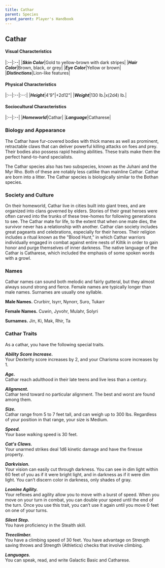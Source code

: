 ```yaml
---
title: Cathar
parent: Species
grand_parent: Player's Handbook
---
```


## Cathar

#### Visual Characteristics

|:--|:--|
|***Skin Color***|Gold to yellow-brown with dark stripes|
|***Hair Color***|Brown, black, or grey|
|***Eye Color***|Yellow or brown|
|***Distinctions***|Lion-like features|

#### Physical Characteristics

|:--|:--|:--:|
|***Height***|4'9"|+2d12"|
|***Weight***|130 lb.|x(2d4) lb.|

#### Sociocultural Characteristics

|:--|:--|
|***Homeworld***|Cathar|
|***Language***|Catharese|

### Biology and Appearance
The Cathar have fur-covered bodies with thick manes as well as prominent, retractable claws that can deliver powerful killing attacks on foes and prey. Their bodies also possess rapid healing abilities. These traits make them the perfect hand-to-hand specialists.

The Cathar species also has two subspecies, known as the Juhani and the Myr Rho. Both of these are notably less catlike than mainline Cathar. Cathar are born into a litter. The Cathar species is biologically similar to the Bothan species.

### Society and Culture
On their homeworld, Cathar live in cities built into giant trees, and are organized into clans governed by elders. Stories of their great heroes were often carved into the trunks of these tree-homes for following generations to see. The Cathar mate for life, to the extent that when one mate dies, the survivor never has a relationship with another. Cathar clan society includes great pageants and celebrations, especially for their heroes. Their religion includes a ritual known as the "Blood Hunt," in which Cathar warriors individually engaged in combat against entire nests of Kiltik in order to gain honor and purge themselves of inner darkness. The native language of the Cathar is Catharese, which included the emphasis of some spoken words with a growl.

### Names
Cathar names can sound both melodic and fairly gutteral, but they almost always sound strong and fierce. Female names are typically longer than male names. Surnames are usually one syllable.

**Male Names.** Crurbirr, Isyrr, Nynorr, Suro, Tukarr 

**Female Names.** Cuwin, Jyvohr, Mulahr, Solyri

**Surnames.** Jin, Ki, Mak, Rhir, Ta

### Cathar Traits
As a cathar, you have the following special traits.

***Ability Score Increase.*** <br> Your Dexterity score increases by 2, and your Charisma score increases by 1.

***Age.*** <br> Cathar reach adulthood in their late teens and live less than a century.

***Alignment.*** <br> Cathar tend toward no particular alignment. The best and worst are found among them.

***Size.*** <br> Cathar range from 5 to 7 feet tall, and can weigh up to 300 lbs. Regardless of your position in that range, your size is Medium.

***Speed.*** <br> Your base walking speed is 30 feet.

***Cat's Claws.*** <br> Your unarmed strikes deal 1d6 kinetic damage and have the finesse property.

***Darkvision.*** <br> Your vision can easily cut through darkness. You can see in dim light within 60 feet of you as if it were bright light, and in darkness as if it were dim light. You can’t discern color in darkness, only shades of gray.

***Leonine Agility.*** <br> Your reflexes and agility allow you to move with a burst of speed. When you move on your turn in combat, you can double your speed until the end of the turn. Once you use this trait, you can’t use it again until you move 0 feet on one of your turns.

***Silent Step.*** <br> You have proficiency in the Stealth skill.

***Treeclimber.*** <br> You have a climbing speed of 30 feet. You have advantage on Strength saving throws and Strength (Athletics) checks that involve climbing.

***Languages.*** <br> You can speak, read, and write Galactic Basic and Catharese.
